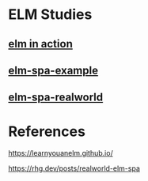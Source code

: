 # ELM Studies

## [elm in action](elm-in-action)

## [elm-spa-example](elm-spa-example)

## [elm-spa-realworld](elm-spa-realworld)

# References

https://learnyouanelm.github.io/

https://rhg.dev/posts/realworld-elm-spa
